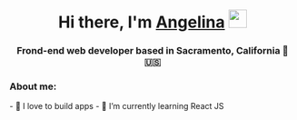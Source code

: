 <h1 align="center">Hi there, I'm <a href="https://angelinakochikov.netlify.app/" target="_blank">Angelina</a> 
<img src="https://github.com/blackcater/blackcater/raw/main/images/Hi.gif" height="32"/></h1>
<h3 align="center">Frond-end web developer based in Sacramento, California 🌴 🇺🇸</h3>


<h3>About me:</h3>
- 👀 I love to build apps
- 🌱 I’m currently learning React JS



<!---
Angelina-Kochikov-QA/Angelina-Kochikov-QA is a ✨ special ✨ repository because its `README.md` (this file) appears on your GitHub profile.
You can click the Preview link to take a look at your changes.
--->
